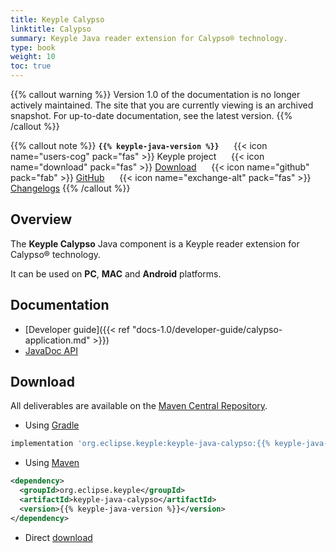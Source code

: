 ```yaml
---
title: Keyple Calypso
linktitle: Calypso
summary: Keyple Java reader extension for Calypso® technology.
type: book
weight: 10
toc: true
---
```

{{% callout warning %}}
Version 1.0 of the documentation is no longer actively maintained. The site that you are currently viewing is an archived snapshot. For up-to-date documentation, see the latest version.
{{% /callout %}}

{{% callout note %}}
**`{{% keyple-java-version %}}`**
&nbsp;&nbsp;&nbsp;&nbsp;&nbsp;{{< icon name="users-cog" pack="fas" >}}
Keyple project
&nbsp;&nbsp;&nbsp;&nbsp;&nbsp;{{< icon name="download" pack="fas" >}}
[Download](#download)
&nbsp;&nbsp;&nbsp;&nbsp;&nbsp;{{< icon name="github" pack="fab" >}}
[GitHub](https://github.com/eclipse/keyple-java/tree/master/java/component/keyple-calypso)
&nbsp;&nbsp;&nbsp;&nbsp;&nbsp;{{< icon name="exchange-alt" pack="fas" >}}
[Changelogs](https://github.com/eclipse/keyple-java/releases/)
{{% /callout %}}

## Overview

The **Keyple Calypso** Java component is a Keyple reader extension for Calypso® technology.

It can be used on **PC**, **MAC** and **Android** platforms.

## Documentation

* [Developer guide]({{< ref "docs-1.0/developer-guide/calypso-application.md" >}})
* <a href="../../../docs-1.0/api-reference/java-api/keyple-java-calypso/{{% keyple-java-version %}}/index.html">JavaDoc API</a>

## Download

All deliverables are available on the [Maven Central Repository](https://search.maven.org/).

* Using [Gradle](https://gradle.org/)

```gradle
implementation 'org.eclipse.keyple:keyple-java-calypso:{{% keyple-java-version %}}'
```

* Using [Maven](https://maven.apache.org/)

```xml
<dependency>
  <groupId>org.eclipse.keyple</groupId>
  <artifactId>keyple-java-calypso</artifactId>
  <version>{{% keyple-java-version %}}</version>
</dependency>
```

* Direct [download](https://search.maven.org/search?q=a:keyple-java-calypso)